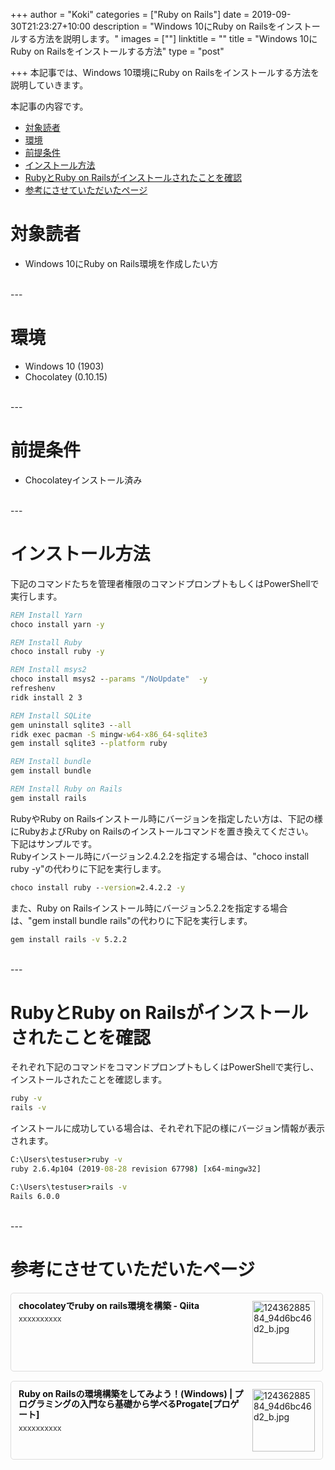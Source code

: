 +++
author = "Koki"
categories = ["Ruby on Rails"]
date = 2019-09-30T21:23:27+10:00
description = "Windows 10にRuby on Railsをインストールする方法を説明します。"
images = [""]
linktitle = ""
title = "Windows 10にRuby on Railsをインストールする方法"
type = "post"

+++
本記事では、Windows 10環境にRuby on Railsをインストールする方法を説明していきます。  

本記事の内容です。

- <font color="#1111cc">[対象読者](#%E5%AF%BE%E8%B1%A1%E8%AA%AD%E8%80%85)</font>
- <font color="#1111cc">[環境](#%E7%92%B0%E5%A2%83)</font>
- <font color="#1111cc">[前提条件](#%E5%89%8D%E6%8F%90%E6%9D%A1%E4%BB%B6)</font>
- <font color="#1111cc">[インストール方法](#%E3%82%A4%E3%83%B3%E3%82%B9%E3%83%88%E3%83%BC%E3%83%AB%E6%96%B9%E6%B3%95)</font>
- <font color="#1111cc">[RubyとRuby on Railsがインストールされたことを確認](#ruby%E3%81%A8ruby-on-rails%E3%81%8C%E3%82%A4%E3%83%B3%E3%82%B9%E3%83%88%E3%83%BC%E3%83%AB%E3%81%95%E3%82%8C%E3%81%9F%E3%81%93%E3%81%A8%E3%82%92%E7%A2%BA%E8%AA%8D)</font>
- <font color="#1111cc">[参考にさせていただいたページ](#%E5%8F%82%E8%80%83%E3%81%AB%E3%81%95%E3%81%9B%E3%81%A6%E3%81%84%E3%81%9F%E3%81%A0%E3%81%84%E3%81%9F%E3%83%9A%E3%83%BC%E3%82%B8)</font>

# 対象読者
- Windows 10にRuby on Rails環境を作成したい方

<br>
---

# 環境
- Windows 10 (1903)
- Chocolatey (0.10.15)

<br>
---

# 前提条件
- Chocolateyインストール済み

<br>
---

# インストール方法
下記のコマンドたちを管理者権限のコマンドプロンプトもしくはPowerShellで実行します。  

```bat
REM Install Yarn
choco install yarn -y

REM Install Ruby
choco install ruby -y

REM Install msys2
choco install msys2 --params "/NoUpdate"  -y
refreshenv
ridk install 2 3

REM Install SQLite
gem uninstall sqlite3 --all
ridk exec pacman -S mingw-w64-x86_64-sqlite3
gem install sqlite3 --platform ruby

REM Install bundle
gem install bundle

REM Install Ruby on Rails
gem install rails
```

RubyやRuby on Railsインストール時にバージョンを指定したい方は、下記の様にRubyおよびRuby on Railsのインストールコマンドを置き換えてください。  
下記はサンプルです。  
Rubyインストール時にバージョン2.4.2.2を指定する場合は、"choco install ruby -y"の代わりに下記を実行します。
```bat
choco install ruby --version=2.4.2.2 -y
```

また、Ruby on Railsインストール時にバージョン5.2.2を指定する場合は、"gem install bundle rails"の代わりに下記を実行します。
```bat
gem install rails -v 5.2.2
```

<br>
---

# RubyとRuby on Railsがインストールされたことを確認
それぞれ下記のコマンドをコマンドプロンプトもしくはPowerShellで実行し、インストールされたことを確認します。
```bat
ruby -v
rails -v
```
インストールに成功している場合は、それぞれ下記の様にバージョン情報が表示されます。
```bat
C:\Users\testuser>ruby -v
ruby 2.6.4p104 (2019-08-28 revision 67798) [x64-mingw32]

C:\Users\testuser>rails -v
Rails 6.0.0
```

<br>
---

# 参考にさせていただいたページ
<div class="blog-card" style="padding:12px;margin:15px 0;border:1px solid #ddd;word-wrap:break-word;max-width:474px;width:auto;border-radius:5px;"><div class="blog-card-thumbnail" style="float:right;"><a href="https://qiita.com/toriiico/items/a0765ffdc0419512ae53" class="blog-card-thumbnail-link" target="_blank"><img src="http://capture.heartrails.com/120x120/shorten?https://qiita.com/toriiico/items/a0765ffdc0419512ae53" class="blog-card-thumb-image wp-post-image" alt="12436288584_94d6bc46d2_b.jpg" style="width:100px;height:100px;"></a></div><div class="blog-card-content" style="margin-left:0;margin-right:110px;line-height:120%;"><div class="blog-card-title" style="margin-bottom:5px;"><a href="https://qiita.com/toriiico/items/a0765ffdc0419512ae53" class="blog-card-title-link" style="font-weight:bold;text-decoration:none;color:#111;" target="_blank">chocolateyでruby on rails環境を構築 - Qiita</a></div><div class="blog-card-excerpt" style="color:#333;font-size:90%;">xxxxxxxxxx</div></div><div class="blog-card-footer" style="font-size:70%;color:#777;margin-top:10px;clear:both;"><span class="blog-card-hatena"><a href="http://b.hatena.ne.jp/entry/https://qiita.com/toriiico/items/a0765ffdc0419512ae53" target="_blank"><img border="0" src="http://b.hatena.ne.jp/entry/image/https://qiita.com/toriiico/items/a0765ffdc0419512ae53" border="0" alt="" /></a></span></div></div>

<div class="blog-card" style="padding:12px;margin:15px 0;border:1px solid #ddd;word-wrap:break-word;max-width:474px;width:auto;border-radius:5px;"><div class="blog-card-thumbnail" style="float:right;"><a href="https://prog-8.com/docs/rails-env-win" class="blog-card-thumbnail-link" target="_blank"><img src="http://capture.heartrails.com/120x120/shorten?https://prog-8.com/docs/rails-env-win" class="blog-card-thumb-image wp-post-image" alt="12436288584_94d6bc46d2_b.jpg" style="width:100px;height:100px;"></a></div><div class="blog-card-content" style="margin-left:0;margin-right:110px;line-height:120%;"><div class="blog-card-title" style="margin-bottom:5px;"><a href="https://prog-8.com/docs/rails-env-win" class="blog-card-title-link" style="font-weight:bold;text-decoration:none;color:#111;" target="_blank">Ruby on Railsの環境構築をしてみよう！(Windows) | プログラミングの入門なら基礎から学べるProgate[プロゲート]</a></div><div class="blog-card-excerpt" style="color:#333;font-size:90%;">xxxxxxxxxx</div></div><div class="blog-card-footer" style="font-size:70%;color:#777;margin-top:10px;clear:both;"><span class="blog-card-hatena"><a href="http://b.hatena.ne.jp/entry/https://prog-8.com/docs/rails-env-win" target="_blank"><img border="0" src="http://b.hatena.ne.jp/entry/image/https://prog-8.com/docs/rails-env-win" border="0" alt="" /></a></span></div></div>
